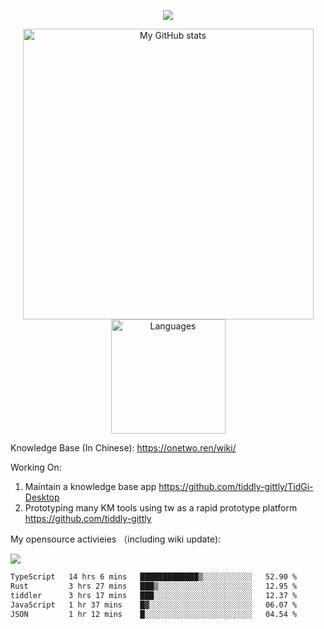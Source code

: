 <a href="https://github.com/linonetwo">
    <p align="center">
        <img src="https://github-profile-trophy.vercel.app/?username=linonetwo&column=7&theme=onedark"/>
    </p>
</a>
<a align="center" href="https://github.com/linonetwo">
  <p align="center">
    <img src="https://github-readme-stats.vercel.app/api?username=linonetwo&show_icons=true&count_private=true" alt="My GitHub stats" width="465"/>
    <img src="https://github-readme-stats.vercel.app/api/top-langs/?username=linonetwo&layout=compact&langs_count=10" alt="Languages" height="183">
  </p>
</a>

Knowledge Base (In Chinese): https://onetwo.ren/wiki/

Working On: 

1. Maintain a knowledge base app https://github.com/tiddly-gittly/TidGi-Desktop
1. Prototyping many KM tools using tw as a rapid prototype platform https://github.com/tiddly-gittly

My opensource activieies （including wiki update):

![](https://visitor-badge.glitch.me/badge?page_id=linonetwo.linonetwo)

<!--START_SECTION:waka-->

```txt
TypeScript   14 hrs 6 mins   █████████████▒░░░░░░░░░░░   52.90 %
Rust         3 hrs 27 mins   ███▒░░░░░░░░░░░░░░░░░░░░░   12.95 %
tiddler      3 hrs 17 mins   ███░░░░░░░░░░░░░░░░░░░░░░   12.37 %
JavaScript   1 hr 37 mins    █▓░░░░░░░░░░░░░░░░░░░░░░░   06.07 %
JSON         1 hr 12 mins    █░░░░░░░░░░░░░░░░░░░░░░░░   04.54 %
```

<!--END_SECTION:waka-->
